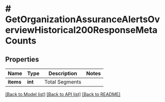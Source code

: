 # # GetOrganizationAssuranceAlertsOverviewHistorical200ResponseMetaCounts

## Properties

Name | Type | Description | Notes
------------ | ------------- | ------------- | -------------
**items** | **int** | Total Segments |

[[Back to Model list]](../../README.md#models) [[Back to API list]](../../README.md#endpoints) [[Back to README]](../../README.md)
